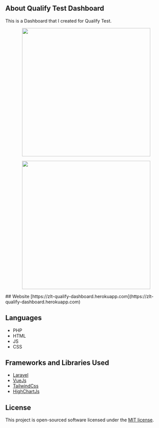 ## About Qualify Test Dashboard

This is a Dashboard that I created for Qualify Test.
<p align="center"><img src="https://github.com/w99910/Qualify-Test/tree/master/public/assets/Light_Mode.png" width="400"></p>
<p align="center"><img src="https://github.com/w99910/Qualify-Test/tree/master/public/assets/Dark_Mode.png" width="400"></p>
## Website
[https://zlt-qualify-dashboard.herokuapp.com](https://zlt-qualify-dashboard.herokuapp.com)

## Languages
- PHP
- HTML
- JS
- CSS

## Frameworks and Libraries Used
- [Laravel](https://laravel.com)
- [VueJs](https://vuejs.org)
- [TailwindCss](https://tailwindcss.com)
- [HighChartJs](https://www.highcharts.com)


## License
This project is open-sourced software licensed under the [MIT license](https://opensource.org/licenses/MIT).
